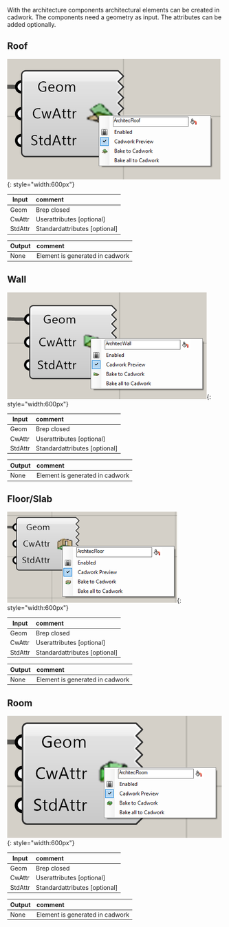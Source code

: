 With the architecture components architectural elements can be created in cadwork. 
The components need a geometry as input. The attributes can be added optionally. 

## Roof

![Backup Text](../img/roof.png "Beam"){: style="width:600px"}

Input           | comment 
----------------|:---------
Geom | Brep closed
CwAttr | Userattributes [optional]
StdAttr | Standardattributes [optional]


Output           | comment 
-----------------|:---------
None | Element is generated in cadwork

## Wall

![Backup Text](../img/wall.png "Beam"){: style="width:600px"}

Input           | comment 
----------------|:---------
Geom | Brep closed
CwAttr | Userattributes [optional]
StdAttr | Standardattributes [optional]


Output           | comment 
-----------------|:---------
None | Element is generated in cadwork

## Floor/Slab

![Backup Text](../img/floor.png "Beam"){: style="width:600px"}

Input           | comment 
----------------|:---------
Geom | Brep closed
CwAttr | Userattributes [optional]
StdAttr | Standardattributes [optional]


Output           | comment 
-----------------|:---------
None | Element is generated in cadwork

## Room

![Backup Text](../img/room.png "Beam"){: style="width:600px"}

Input           | comment 
----------------|:---------
Geom | Brep closed
CwAttr | Userattributes [optional]
StdAttr | Standardattributes [optional]


Output           | comment 
-----------------|:---------
None | Element is generated in cadwork